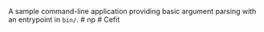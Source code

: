 A sample command-line application providing basic argument parsing with an entrypoint in `bin/`.
#   n p  
 #   C e f i t  
 
